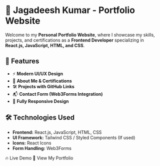 # 🚀 Jagadeesh Kumar - Portfolio Website

Welcome to my **Personal Portfolio Website**, where I showcase my skills, projects, and certifications as a **Frontend Developer** specializing in **React.js, JavaScript, HTML, and CSS**.

## 🌟 Features
- ⚡ **Modern UI/UX Design**
- 📜 **About Me & Certifications**
- 🛠 **Projects with GitHub Links**
- 📬 **Contact Form (Web3Forms Integration)**
- 🎨 **Fully Responsive Design**

## 🛠 Technologies Used
- **Frontend:** React.js, JavaScript, HTML, CSS  
- **UI Framework:** Tailwind CSS / Styled Components (If used)  
- **Icons:** React Icons  
- **Form Handling:** Web3Forms
  
🔥 Live Demo
🔗 View My Portfolio
